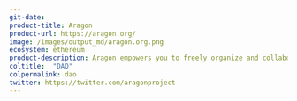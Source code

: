 ```yaml
---
git-date:
product-title: Aragon
product-url: https://aragon.org/
image: /images/output_md/aragon.org.png
ecosystem: ethereum
product-description: Aragon empowers you to freely organize and collaborate without borders or intermediaries. Create global, bureaucracy-free organizations, companies, and communities.
coltitle:  "DAO"
colpermalink: dao
twitter: https://twitter.com/aragonproject
---
```

